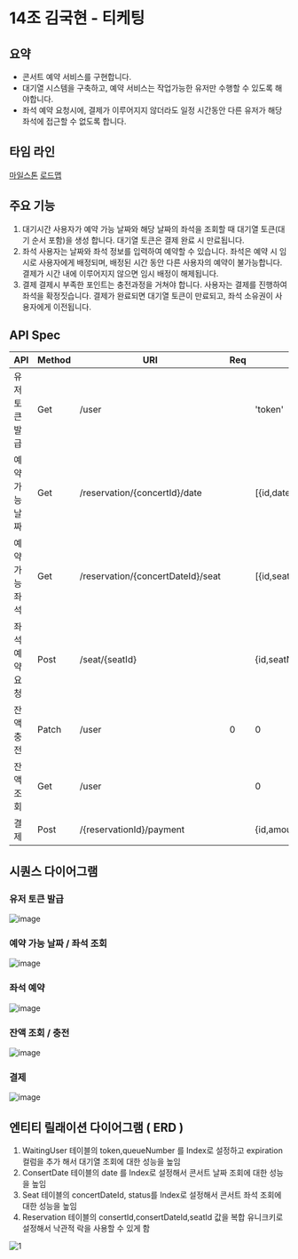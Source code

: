 # 14조 김국현 - 티케팅

## 요약
- 콘서트 예약 서비스를 구현합니다.
- 대기열 시스템을 구축하고, 예약 서비스는 작업가능한 유저만 수행할 수 있도록 해야합니다.
- 좌석 예약 요청시에, 결제가 이루어지지 않더라도 일정 시간동안 다른 유저가 해당 좌석에 접근할 수 없도록 합니다.

## 타임 라인
[마일스톤](https://github.com/goodmirow-1/ticketing/milestones)  [로드맵](https://github.com/users/goodmirow-1/projects/2/views/1)

## 주요 기능
1. 대기시간
사용자가 예약 가능 날짜와 해당 날짜의 좌석을 조회할 때 대기열 토큰(대기 순서 포함)을 생성 합니다.
대기열 토큰은 결제 완료 시 만료됩니다.
2. 좌석
사용자는 날짜와 좌석 정보를 입력하여 예약할 수 있습니다.
좌석은 예약 시 임시로 사용자에게 배정되며, 배정된 시간 동안 다른 사용자의 예약이 불가능합니다.
결제가 시간 내에 이루어지지 않으면 임시 배정이 해제됩니다.
3. 결제
결제시 부족한 포인트는 충전과정을 거쳐야 합니다.
사용자는 결제를 진행하여 좌석을 확정짓습니다.
결제가 완료되면 대기열 토큰이 만료되고, 좌석 소유권이 사용자에게 이전됩니다.
## API Spec

| API | Method | URI | Req | Res
|----------|----------|----------|----------|----------|
| 유저 토큰 발급 | Get | /user |  | 'token' |
| 예약 가능 날짜 | Get | /reservation/{concertId}/date |  | [{id,date,availableSeats,concert}] |
| 예약 가능 좌석 | Get | /reservation/{concertDateId}/seat |  | [{id,seatNumber,concertDate,status,reservations}] |
| 좌석 예약 요청 | Post | /seat/{seatId} |  | {id,seatNumber,concertDate,status,reservations} |
| 잔액 충전 | Patch | /user | 0 | 0 |
| 잔액 조회 | Get |/user |  | 0 |
| 결제 | Post |/{reservationId}/payment |  | {id,amount,reason,user,reservation,paymentDate} |


## 시퀀스 다이어그램
### 유저 토큰 발급
   
![image](https://github.com/goodmirow-1/ticketing/assets/57578975/cd1e01f7-aae4-4d33-88da-bd3ff83dea9e)


### 예약 가능 날짜 / 좌석 조회
   
![image](https://github.com/goodmirow-1/ticketing/assets/57578975/1341b2e0-da85-4af9-8fe8-c0c1752c8105)

### 좌석 예약

![image](https://github.com/goodmirow-1/ticketing/assets/57578975/17d6dfd2-1db8-4f72-8aa5-203dec3fb594)

### 잔액 조회 / 충전

![image](https://github.com/goodmirow-1/ticketing/assets/57578975/18bc2740-0ae8-4cdf-9278-3a9611a28e91)

### 결제

![image](https://github.com/goodmirow-1/ticketing/assets/57578975/b2b5944a-dcae-4393-b1b4-3cedb2d941e3)


## 엔티티 릴래이션 다이어그램 ( ERD )

1. WaitingUser 테이블의 token,queueNumber 를 Index로 설정하고 expiration 컬럼을 추가 해서 대기열 조회에 대한 성능을 높임
2. ConsertDate 테이블의 date 를 Index로 설정해서 콘서트 날짜 조회에 대한 성능을 높임
3. Seat 테이블의 concertDateId, status를 Index로 설정해서 콘서트 좌석 조회에 대한 성능을 높임
2. Reservation 테이블의 consertId,consertDateId,seatId 값을 복합 유니크키로 설정해서 낙관적 락을 사용할 수 있게 함

![1](https://github.com/goodmirow-1/ticketing/assets/57578975/63bd7adb-8d35-404e-a527-4042dc2ef75d)

